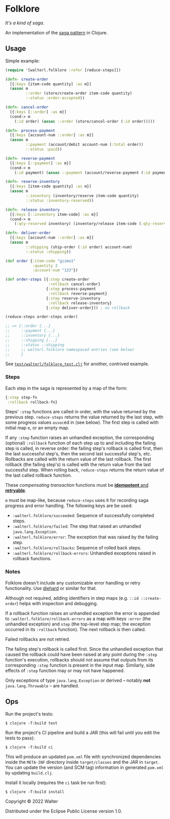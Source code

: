 # Folklore

_It's a kind of saga._

An implementation of the [saga pattern](https://www.baeldung.com/cs/saga-pattern-microservices) in Clojure.

## Usage

Simple example:

```clojure
(require '[walterl.folklore :refer [reduce-steps]])

(defn- create-order
  [{:keys [item-code quantity] :as m}]
  (assoc m
         ::order (store/create-order item-code quantity)
         ::status :order-accepted))

(defn- cancel-order
  [{:keys [::order] :as m}]
  (cond-> m
    (:id order) (assoc ::order (store/cancel-order (:id order)))))

(defn- process-payment
  [{:keys [account-num ::order] :as m}]
  (assoc m
         ::payment (account/debit account-num (:total order))
         ::status :paid))

(defn- reverse-payment
  [{:keys [::payment] :as m}]
  (cond-> m
    (:id payment) (assoc ::payment (account/reverse-payment (:id payment)))))

(defn- reserve-inventory
  [{:keys [item-code quantity] :as m}]
  (assoc m
         ::inventory (inventory/reserve item-code quantity)
         ::status :inventory-reserved))

(defn- release-inventory
  [{:keys [::inventory item-code] :as m}]
  (cond-> m
    (:qty-reserved inventory) (inventory/release item-code (:qty-reserved inventory))))

(defn- deliver-order
  [{:keys [account-num ::order] :as m}]
  (assoc m
         ::shipping (ship-order (:id order) account-num)
         ::status :shipping))

(def order {:item-code "gizmo1"
            :quantity 3
            :account-num "123"})

(def order-steps [{:step create-order
                   :rollback cancel-order}
                  {:step process-payment
                   :rollback reverse-payment}
                  {:step reserve-inventory
                   :rollback release-inventory}
                  {:step deliver-order}]) ; no rollback

(reduce-steps order-steps order)

;; => {::order {...}
;;     ::payment {...}
;;     ::inventory {...}
;;     ::shipping {...}
;;     ::status ::shipping
;;     ;; walterl.folklore namespaced entries (see below)
;;     }
```

See [`test/walterl/folklore_test.clj`](./test/walterl/folklore_test.clj#L13=) for another, contrived example.

### Steps

Each step in the saga is represented by a map of the form:

```clojure
{:step step-fn
 :rollback rollback-fn}
```

Steps' `:step` functions are called in order, with the value returned by the
previous step. `reduce-steps` returns the value returned by the last step, with
some progress values `assoc`ed in (see below). The first step is called with
initial map `m`, or an empty map.

If any `:step` function raises an unhandled exception, the corresponding
(optional) `:rollback` function of each step up to and including the failing
step is called, in reverse order: the failing step's rollback is called first,
then the last successful step's, then the second last successful step's, etc.
Rollbacks are called with the return value of the last rollback. The first
rollback (the failing step's) is called with the return value from the last
successful step. When rolling back, `reduce-steps` returns the return value of
the last called rollback function.

These _compensating transaction_ functions must be [**idempotent** and **retryable**][1].

`m` must be map-like, because `reduce-steps` uses it for recording saga
progress and error handling. The following keys are be used:

* `:walterl.folklore/succeeded`: Sequence of successfully completed steps.
* `:walterl.folklore/failed`: The step that raised an unhandled `java.lang.Exception`.
* `:walterl.folklore/error`: The exception that was raised by the failing step.
* `:walterl.folklore/rollbacks`: Sequence of rolled back steps.
* `:walterl.folklore/rollback-errors`: Unhandled exceptions raised in rollback functions.

[1]: https://www.baeldung.com/cs/saga-pattern-microservices#1-what-is-saga-architecture-pattern

### Notes

Folklore doesn't include any customizable error handling or retry
functionality. Use [diehard](https://github.com/sunng87/diehard) or similar for that.

Although not required, adding identifiers in step maps (e.g.
`::id ::create-order`) helps with inspection and debugging.

If a rollback function raises an unhandled exception the error is
appended to `:walterl.folklore/rollback-errors` as a map with keys `:error`
(the unhandled exception) and `step` (the top-level step map; the exception
occurred in its `:rollback` function). The next rollback is then called.

Failed rollbacks are not retried.

The failing step's rollback is called first. Since the unhandled exception that
caused the rollback could have been raised at any point during the `:step`
function's execution, rollbacks should not assume that outputs from its
corresponding `:step` function is present in the input map. Similarly, side
effects of `:step` function may or may not have happened.

Only exceptions of type `java.lang.Exception` or derived – notably **not**
`java.lang.Throwable` – are handled.

## Ops
Run the project's tests:

    $ clojure -T:build test

Run the project's CI pipeline and build a JAR (this will fail until you edit the tests to pass):

    $ clojure -T:build ci

This will produce an updated `pom.xml` file with synchronized dependencies inside the `META-INF`
directory inside `target/classes` and the JAR in `target`. You can update the version (and SCM tag)
information in generated `pom.xml` by updating `build.clj`.

Install it locally (requires the `ci` task be run first):

    $ clojure -T:build install


Copyright © 2022 Walter

Distributed under the Eclipse Public License version 1.0.
